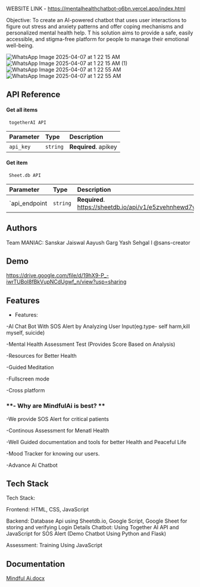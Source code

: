 

WEBSITE LINK - https://mentalhealthchatbot-o6bn.vercel.app/index.html



Objective:
To create an AI-powered chatbot that uses user
interactions to figure out stress and anxiety patterns
and offer coping mechanisms and personalized mental
health help. T his solution aims to provide a safe, easily
accessible, and stigma-free platform for people to
manage their emotional well-being.

![WhatsApp Image 2025-04-07 at 1 22 15 AM](https://github.com/user-attachments/assets/902d7b7d-9f48-4072-8fb9-4588c0dfce6b)
![WhatsApp Image 2025-04-07 at 1 22 15 AM (1)](https://github.com/user-attachments/assets/8391e6d4-a7d4-46da-9121-c1deae12e2ee)
![WhatsApp Image 2025-04-07 at 1 22 55 AM](https://github.com/user-attachments/assets/90a00a36-a9c8-4918-b848-778151a2f0a9)
![WhatsApp Image 2025-04-07 at 1 22 55 AM](https://github.com/user-attachments/assets/d15799fb-3594-40a4-8f6d-5c829e8c6bd8)


## API Reference

#### Get all items

```http
 togetherAI API
```

| Parameter | Type     | Description                |
| :-------- | :------- | :------------------------- |
| `api_key` | `string` | **Required**. apikey |

#### Get item

```http
 Sheet.db API
```

| Parameter | Type     | Description                       |
| :-------- | :------- | :-------------------------------- |
| `api_endpoint      | `string` | **Required**. https://sheetdb.io/api/v1/e5zvehnhewd7y|





## Authors
Team MANIAC:
Sanskar Jaiswal
Aayush Garg
Yash Sehgal
l
@sans-creator

## Demo


https://drive.google.com/file/d/19hX9-P_-iwrTUBoI8fBkVupNCdUgwf_n/view?usp=sharing




## Features

- Features:

-AI Chat Bot With SOS Alert by Analyzing User Input(eg.type- self harm,kill myself, suicide)

-Mental Health Assessment Test (Provides Score   Based on Analysis)

-Resources for Better Health

-Guided Meditation

-Fullscreen mode

-Cross platform

<h3> **- Why are MindfulAi is best?
** </h3>

-We provide SOS Alert for critical patients

-Continous Assessment for Menatl Health

-Well Guided documentation and tools for better Health and Peaceful Life

-Mood Tracker for knowing our users.

-Advance Ai  Chatbot 



## Tech Stack

Tech Stack:

Frontend: HTML, CSS, JavaScript

Backend:
   Database Api using Sheetdb.io, Google Script, Google Sheet for storing and verifying Login Details
   Chatbot: Using Together AI API and JavaScript for SOS Alert (Demo Chatbot Using Python and Flask)

Assessment: Training Using JavaScript
## Documentation
[Mindful Ai.docx](https://github.com/user-attachments/files/19619066/Mindful.Ai.docx)
